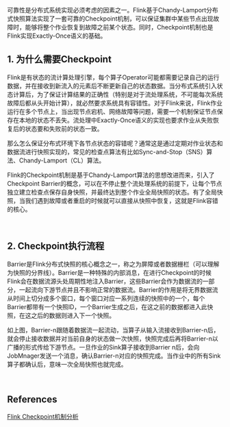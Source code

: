 可靠性是分布式系统实现必须考虑的因素之一。Flink基于Chandy-Lamport分布式快照算法实现了一套可靠的Checkpoint机制，可以保证集群中某些节点出现故障时，能够将整个作业恢复到故障之前某个状态。同时，Checkpoint机制也是Flink实现Exactly-Once语义的基础。

## 1. 为什么需要Checkpoint
Flink是有状态的流计算处理引擎，每个算子Operator可能都需要记录自己的运行数据，并在接收到新流入的元素后不断更新自己的状态数据。当分布式系统引入状态计算后，为了保证计算结果的正确性（特别是对于流处理系统，不可能每次系统故障后都从头开始计算），就必然要求系统具有容错性。对于Flink来说，Flink作业运行在多个节点上，当出现节点宕机、网络故障等问题，需要一个机制保证节点保存在本地的状态不丢失。流处理中Exactly-Once语义的实现也要求作业从失败恢复后的状态要和失败前的状态一致。

那么怎么保证分布式环境下各节点状态的容错呢？通常这是通过定期对作业状态和数据流进行快照实现的，常见的检查点算法有比如Sync-and-Stop（SNS）算法、Chandy-Lamport（CL）算法。

Flink的Checkpoint机制是基于Chandy-Lamport算法的思想改进而来，引入了Checkpoint Barrier的概念，可以在不停止整个流处理系统的前提下，让每个节点独立建立检查点保存自身快照，并最终达到整个作业全局快照的状态。有了全局快照，当我们遇到故障或者重启的时候就可以直接从快照中恢复，这就是Flink容错的核心。


&nbsp;
## 2. Checkpoint执行流程
Barrier是Flink分布式快照的核心概念之一，称之为屏障或者数据栅栏（可以理解为快照的分界线）。Barrier是一种特殊的内部消息，在进行Checkpoint的时候Flink会在数据流源头处周期性地注入Barrier，这些Barrier会作为数据流的一部分，一起流向下游节点并且不影响正常的数据流。Barrier的作用是将无界数据流从时间上切分成多个窗口，每个窗口对应一系列连续的快照中的一个，每个Barrier都带有一个快照ID，一个Barrier生成之后，在这之前的数据都进入此快照，在这之后的数据则进入下一个快照。

如上图，Barrier-n跟随着数据流一起流动，当算子从输入流接收到Barrier-n后，就会停止接收数据并对当前自身的状态做一次快照，快照完成后再将Barrier-n以广播的形式传给下游节点。一旦作业的Sink算子接收到Barrier n后，会向JobMnager发送一个消息，确认Barrier-n对应的快照完成。当作业中的所有Sink算子都确认后，意味一次全局快照也就完成。


&nbsp;
## References
[Flink Checkpoint机制分析](https://blog.csdn.net/Xiejingfa/article/details/105439802)

